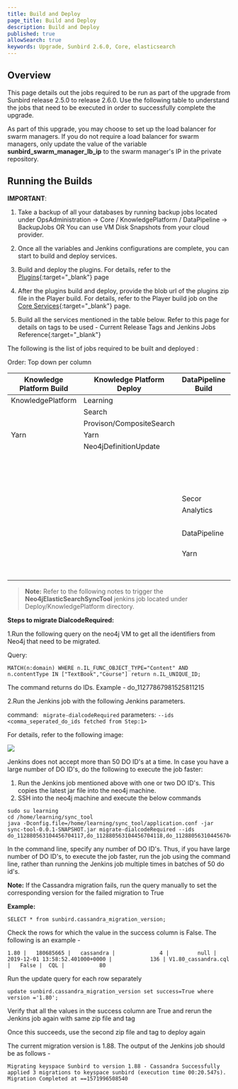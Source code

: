 ```yaml
---
title: Build and Deploy
page_title: Build and Deploy
description: Build and Deploy
published: true
allowSearch: true
keywords: Upgrade, Sunbird 2.6.0, Core, elasticsearch
---
```


## Overview

This page details out the jobs required to be run as part of the upgrade from Sunbird release 2.5.0 to release 2.6.0. Use the following table to understand the jobs that need to be executed in order to successfully complete the upgrade. 

As part of this upgrade, you may choose to set up the load balancer for swarm managers. If you do not require a load balancer for swarm managers, only update the value of the variable **sunbird_swarm_manager_lb_ip** to the swarm manager's IP in the private repository.


## Running the Builds 

**IMPORTANT**: 

1. Take a backup of all your databases by running backup jobs located under OpsAdministration → Core / KnowledgePlatform / DataPipeline → BackupJobs OR You can use VM Disk Snapshots from your cloud provider.

2. Once all the variables and Jenkins configurations are complete, you can start to build and deploy services.

3. Build and deploy the plugins. For details, refer to the  [Plugins](developer-docs/server-installation/plugins){:target="_blank"} page

4. After the plugins build and deploy, provide the blob url of the plugins zip file in the Player build. For details, refer to the Player build job on the [Core Services](developer-docs/server-installation/artifactupload-job/core-services){:target="_blank"} page.

5. Build all the services mentioned in the table below. Refer to this page for details on tags to be used - Current Release Tags and Jenkins Jobs Reference{:target="_blank"}

The following is the list of jobs required to be built and deployed :

Order: Top down per column

|Knowledge Platform Build |	Knowledge Platform Deploy |	DataPipeline Build | DataPipeline Deploy | Core Build | Core Deploy |
|-------------------------|---------------------------|--------------------|---------------------|------------|------------|
|      KnowledgePlatform  |      Learning             |                    |                     |            | OnboardAPIs |
|                         |          Search           |                    |                     |            | Provision/PostgresDbUpdate |
|                         | Provison/CompositeSearch  |	                   | CassandraDbUpdate   | Cassandra | Cassandra |
|  Yarn                   | Yarn          |                    |                     |  | certTemplate |
|                 | 	     Neo4jDefinitionUpdate             |                    | KafkaSetup          | Keycloak  | Keycloak  |                         
|                         |                           |                    |                     |           | ApplicationElasticSearch
|                         |  	      |                    | KafkaIndexer        | Player    | OpsAdministration/Core/ESMapping (Provide value as `all` for job parameter indices_name)    |
|                         |                 | Secor              | Secor               | Learner   | Player   |
|                         |          |	Analytics          | AnalyticsAPI        | Content   | Learner   |
|                         |              |                    | Provision/AnalyticsSpark  | Lms       | Content       |
|                         |       | DataPipeline       |	DataProducts       |  | Lms |
|                         | 	                  | Yarn               |	Yarn (Multiselect all options in the job parameter job_names_to_deploy)	             | EncService           | EncService |
|  	                  |                       |                    | AnalyticsGeoLocationDBSetup | Cert           | Cert |


> **Note:** 
Refer to the following notes to trigger the **Neo4jElasticSearchSyncTool** jenkins job located under Deploy/KnowledgePlatform directory.

**Steps to migrate DialcodeRequired:**

1.Run the following query on the neo4j VM to get all the identifiers from Neo4j that need to be migrated.

Query: 
```
MATCH(n:domain) WHERE n.IL_FUNC_OBJECT_TYPE="Content" AND n.contentType IN ["TextBook","Course"] return n.IL_UNIQUE_ID;
```
The command returns do IDs. Example - do_11277867981525811215

2.Run the Jenkins job with the following Jenkins parameters.

command: ``` migrate-dialcodeRequired```
parameters: ```--ids <comma_seperated_do_ids fetched from Step:1>```

For details, refer to the following  image:

<img src="../../images/elastic_search_tool.png">


Jenkins does not accept more than 50 DO ID's at a time. In case you have a large number of DO ID's, do the following to execute the job faster: 
1. Run the Jenkins job mentioned above with one or two DO ID's. This copies the latest jar file into the neo4j machine.
2. SSH into the neo4j machine and execute the below commands
```
sudo su learning
cd /home/learning/sync_tool
java -Dconfig.file=/home/learning/sync_tool/application.conf -jar sync-tool-0.0.1-SNAPSHOT.jar migrate-dialcodeRequired --ids do_112880563104456704117,do_112880563104456704118,do_112880563104456704119
```
In the command line, specify any number of DO ID's. Thus, if you have large number of DO ID's, to execute the job faster, run the job using the command line, rather than running the Jenkins job multiple times in batches of 50 do id's.

**Note:**
If the Cassandra migration fails, run the query manually to set the corresponding version for the failed migration to True

**Example:**

`SELECT * from sunbird.cassandra_migration_version;`

Check the rows for which the value in the success column is False. The following is an example -

`1.80 |   180685665 |   cassandra |              4 |         null | 2019-12-01 13:58:52.401000+0000 |            136 | V1.80_cassandra.cql |   False |  CQL |           80`

Run the update query for each row separately 

`update sunbird.cassandra_migration_version set success=True where version ='1.80';`

Verify that all the values in the success column are True and rerun the Jenkins job again with same zip file and tag

Once this succeeds, use the second zip file and tag to deploy again

The current migration version is 1.88. The output of the Jenkins job should be as follows -

`Migrating keyspace Sunbird to version 1.88 - Cassandra
Successfully applied 3 migrations to keyspace sunbird (execution time 00:20.547s).
Migration Completed at ==1571996508540`
